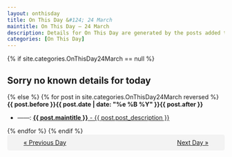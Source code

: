 ```yaml
---
layout: onthisday
title: On This Day &#124; 24 March
maintitle: On This Day — 24 March
description: Details for On This Day are generated by the posts added to the website so the content is subject to changes/updates over time.
categories: [On This Day]
---
```


{% if site.categories.OnThisDay24March == null %}
<h2>Sorry no known details for today</h2>
{% else %}
{% for post in site.categories.OnThisDay24March reversed %}
<strong>{{ post.before }}{{ post.date | date: "%e %B %Y" }}{{ post.after }}</strong>
<ul>
<li> ——: <a class="{{ post.class }}" href="{{ post.url }}"><strong>{{ post.maintitle }}</strong> - {{ post.post_description }}</a></li>
</ul>
{% endfor %}
{% endif %}
<br />
<div style="background-color: #f3f3f3; padding: 10px; border-radius: 5px; text-align: center; display: flex; justify-content: space-evenly;">
<a href="/onthisday/03/03-23">« Previous Day</a>
<span style="visibility:hidden;">[ Visit Leap Year February 29 ]</span>
<a href="/onthisday/03/03-25">Next Day »</a>
</div>
